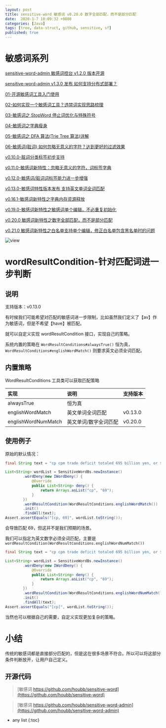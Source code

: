 ```yaml
---
layout: post
title: sensitive-word 敏感词 v0.20.0 数字全部匹配，而不是部分匹配
date:  2020-1-7 10:09:32 +0800
categories: [Java]
tags: [tree, data-struct, github, sensitive, sf]
published: true
---
```


# 敏感词系列

[sensitive-word-admin 敏感词控台 v1.2.0 版本开源](https://mp.weixin.qq.com/s/7wSy0PuJLTudEo9gTY5s5w)

[sensitive-word-admin v1.3.0 发布 如何支持分布式部署？](https://mp.weixin.qq.com/s/4wia8SlQQbLV5_OHplaWvg)

[01-开源敏感词工具入门使用](https://houbb.github.io/2020/01/07/sensitive-word-00-overview)

[02-如何实现一个敏感词工具？违禁词实现思路梳理](https://houbb.github.io/2020/01/07/sensitive-word-01-intro)

[03-敏感词之 StopWord 停止词优化与特殊符号](https://houbb.github.io/2020/01/07/sensitive-word-02-stopword)

[04-敏感词之字典瘦身](https://houbb.github.io/2020/01/07/sensitive-word-03-slim)

[05-敏感词之 DFA 算法(Trie Tree 算法)详解](https://houbb.github.io/2020/01/07/sensitive-word-04-dfa)

[06-敏感词(脏词) 如何忽略无意义的字符？达到更好的过滤效果](https://houbb.github.io/2020/01/07/sensitive-word-05-ignore-char)

[v0.10.0-脏词分类标签初步支持](https://juejin.cn/post/7308782855941292058?searchId=20231209140414C082B3CCF1E7B2316EF9)

[v0.11.0-敏感词新特性：忽略无意义的字符，词标签字典](https://mp.weixin.qq.com/s/m40ZnR6YF6WgPrArUSZ_0g)

[v0.12.0-敏感词/脏词词标签能力进一步增强](https://mp.weixin.qq.com/s/-wa-if7uAy2jWsZC13C0cQ)

[v0.13.0-敏感词特性版本发布 支持英文单词全词匹配](https://mp.weixin.qq.com/s/DXv5OUyOs0y2dAq8nFWJ9A)

[v0.16.1-敏感词新特性之字典内存资源释放](https://mp.weixin.qq.com/s/zbeJR-OkWjxashtjiopnMA)

[v0.19.0-敏感词新特性之敏感词单个编辑，不必重复初始化](https://houbb.github.io/2020/01/07/sensitive-word-10-v0.19.0-deny-word-edit)

[v0.20.0 敏感词新特性之数字全部匹配，而不是部分匹配](https://houbb.github.io/2020/01/07/sensitive-word-11-v0.20.0-num-match)

[v0.21.0 敏感词新特性之白名单支持单个编辑，修正白名单包含黑名单时的问题](https://houbb.github.io/2020/01/07/sensitive-word-12-v0.21.0-allow-word-edit)

![view](https://img-blog.csdnimg.cn/direct/f8a37602c4ea40cb8eca06978ada1cd1.jpeg#pic_center)


# wordResultCondition-针对匹配词进一步判断

## 说明

支持版本：v0.13.0

有时候我们可能希望对匹配的敏感词进一步限制，比如虽然我们定义了【av】作为敏感词，但是不希望【have】被匹配。

就可以自定义实现 wordResultCondition 接口，实现自己的策略。

系统内置的策略在 `WordResultConditions#alwaysTrue()` 恒为真，`WordResultConditions#englishWordMatch()` 则要求英文必须全词匹配。

## 内置策略

WordResultConditions 工具类可以获取匹配策略

| 实现 | 说明          | 支持版本    |
|:----|:------------|:--------|
| alwaysTrue | 恒为真         |         |
| englishWordMatch | 英文单词全词匹配    | v0.13.0 |
| englishWordNumMatch | 英文单词/数字全词匹配 | v0.20.0 |

## 使用例子

原始的默认情况：

```java
final String text = "cp cpm trade deficit totaled 695 billion yen, or $4.9 billion";

List<String> wordList = SensitiveWordBs.newInstance()
        .wordDeny(new IWordDeny() {
            @Override
            public List<String> deny() {
                return Arrays.asList("cp", "69");
            }
        })
        .wordResultCondition(WordResultConditions.englishWordMatch())
        .init()
        .findAll(text);
Assert.assertEquals("[cp, 69]", wordList.toString());
```

会导致匹配 69，但这并不是我们预期的场景。

我们可以指定为英文数字必须全词匹配，主要是 `wordResultCondition(WordResultConditions.englishWordNumMatch())`

```java
final String text = "cp cpm trade deficit totaled 695 billion yen, or $4.9 billion";

List<String> wordList = SensitiveWordBs.newInstance()
        .wordDeny(new IWordDeny() {
            @Override
            public List<String> deny() {
                return Arrays.asList("cp", "69");
            }
        })
        .wordResultCondition(WordResultConditions.englishWordNumMatch())
        .init()
        .findAll(text);
Assert.assertEquals("[cp]", wordList.toString());
```

当然也可以根据自己的需要，自定义实现更加复杂的策略。

# 小结

传统的敏感词都是直接部分匹配的，但是这在很多场景不符合。所以可以将这部分条件判断放开，让用户自己定义。

## 开源代码

> [敏感词 https://github.com/houbb/sensitive-word](https://github.com/houbb/sensitive-word)

> [敏感词 https://github.com/houbb/sensitive-word-admin](https://github.com/houbb/sensitive-word-admin)

* any list
{:toc}